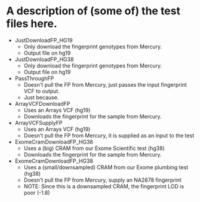 # A description of (some of) the test files here.
- JustDownloadFP_HG19
    - Only download the fingerprint genotypes from Mercury.
    - Output file on hg19
- JustDownloadFP_HG38
    - Only download the fingerprint genotypes from Mercury.
    - Output file on hg19
- PassThroughFP
    - Doesn't pull the FP from Mercury, just passes the input fingerprint VCF to output.
    - Just because.
- ArrayVCFDownloadFP
    - Uses an Arrays VCF (hg19)
    - Downloads the fingerprint for the sample from Mercury.
- ArrayVCFSupplyFP
    - Uses an Arrays VCF (hg19)
    - Doesn't pull the FP from Mercury, it is supplied as an input to the test
- ExomeCramDownloadFP_HG38
    - Uses a (big) CRAM from our Exome Scientific test (hg38)
    - Downloads the fingerprint for the sample from Mercury.
- ExomeCramDownloadFP_HG38
    - Uses a (small/downsampled) CRAM from our Exome plumbing test (hg38)
    - Doesn't pull the FP from Mercury, supply an NA2878 fingerprint
    - NOTE: Since this is a downsampled CRAM, the fingerprint LOD is poor (-1.8)
    



